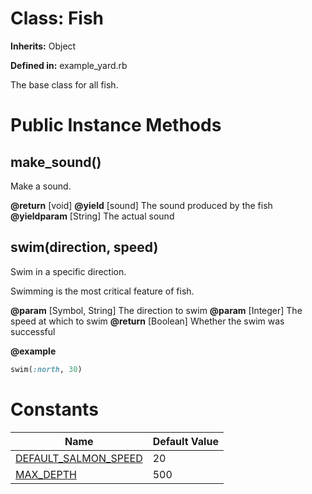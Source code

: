 # Class: Fish
**Inherits:** Object
    
**Defined in:** example_yard.rb

The base class for all fish.

# Public Instance Methods
## make_sound() [](#method-i-make_sound)
Make a sound.

**@return** [void] 
**@yield** [sound] The sound produced by the fish
**@yieldparam** [String] The actual sound
## swim(direction, speed) [](#method-i-swim)
Swim in a specific direction.

Swimming is the most critical feature of fish.

**@param** [Symbol, String] The direction to swim
**@param** [Integer] The speed at which to swim
**@return** [Boolean] Whether the swim was successful

**@example**
```ruby
swim(:north, 30)
```

# Constants
| Name | Default Value |
| ---  | ---   |
| [DEFAULT_SALMON_SPEED](#constant-DEFAULT_SALMON_SPEED) | 20 |
| [MAX_DEPTH](#constant-MAX_DEPTH) | 500 |
